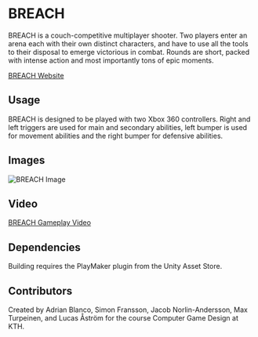 # BREACH
BREACH is a couch-competitive multiplayer shooter. Two players enter an arena each with their own distinct characters, and have to use all the tools to their disposal to emerge victorious in combat. Rounds are short, packed with intense action and most importantly tons of epic moments. 

[BREACH Website](http://simonfra.se/Breach/)

## Usage

BREACH is designed to be played with two Xbox 360 controllers. Right and left triggers are used for main and secondary abilities, left bumper is used for movement abilities and the right bumper for defensive abilities.

## Images

![BREACH Image](http://i.imgur.com/6HxTqS9.jpg)

## Video

[BREACH Gameplay Video](https://www.youtube.com/watch?v=E9xpjsrUkdU)

## Dependencies

Building requires the PlayMaker plugin from the Unity Asset Store.

## Contributors
Created by Adrian Blanco, Simon Fransson, Jacob Norlin-Andersson, Max Turpeinen, and Lucas Åström for the course Computer Game Design at KTH.
